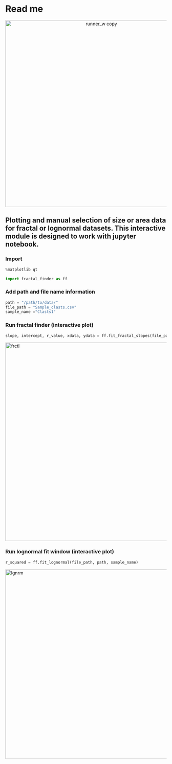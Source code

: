 # Read me

<p align="center">
  <img width="584" alt="runner_w copy" src="https://user-images.githubusercontent.com/18178879/55427894-dd420180-553c-11e9-94e7-f6de83ab3e77.png">
</p>


## Plotting and manual selection of size or area data for fractal or lognormal datasets. This interactive module is designed to work with jupyter notebook.

### Import
```python
%matplotlib qt

import fractal_finder as ff
```

### Add path and file name information
```python
path = "/path/to/data/"
file_path = "Sample_clasts.csv"
sample_name ="Clasts1"
```

### Run fractal finder (interactive plot)
```python
slope, intercept, r_value, xdata, ydata = ff.fit_fractal_slopes(file_path, path, sample_name)
```

<img width="621" alt="frctl" src="https://user-images.githubusercontent.com/18178879/55427159-41fc5c80-553b-11e9-9a0f-7eb71a324451.png">

### Run lognormal fit window (interactive plot)
```python
r_squared = ff.fit_lognormal(file_path, path, sample_name)
```

<img width="593" alt="lgnrm" src="https://user-images.githubusercontent.com/18178879/55427169-458fe380-553b-11e9-933a-c5e0b6395581.png">
